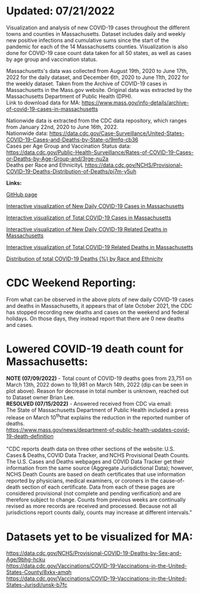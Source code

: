 # Updated: 07/21/2022 <br> 

Visualization and analysis of new COVID-19 cases throughout the different towns and counties in Massachusetts. Dataset includes daily and weekly new positive infections and cumulative sums since the start of the pandemic for each of the 14 Massachusetts counties. Visualization is also done for COVID-19 case count data taken for all 50 states, as well as cases by age group and vaccination status. 

Massachusetts's data was collected from August 19th, 2020 to June 17th, 2022 for the daily dataset, and December 6th, 2020 to June 11th, 2022 for the weekly dataset. Taken from the Archive of COVID-19 cases in Massachusetts in the Mass.gov website. Original data was extracted by the Massachusetts Department of Public Health (DPH).<br>
Link to download data for MA: https://www.mass.gov/info-details/archive-of-covid-19-cases-in-massachusetts<br>

Nationwide data is extracted from the CDC data repository, which ranges from January 22nd, 2020 to June 16th, 2022.<br>
Nationwide data: https://data.cdc.gov/Case-Surveillance/United-States-COVID-19-Cases-and-Deaths-by-State-o/9mfq-cb36<br>
Cases per Age Group and Vaccination Status data: https://data.cdc.gov/Public-Health-Surveillance/Rates-of-COVID-19-Cases-or-Deaths-by-Age-Group-and/3rge-nu2a<br>
Deaths per Race and EthnicityL https://data.cdc.gov/NCHS/Provisional-COVID-19-Deaths-Distribution-of-Deaths/pj7m-y5uh <br>


**Links:**<br>

[GitHub page](https://juan-varela11.github.io/COVID_Cases_MA_and_Nationwide)

[Interactive visualization of New Daily COVID-19 Cases in Massachusetts](https://juan-varela11.github.io/COVID_Cases_MA_and_Nationwide/MA_covid_cases.html)

[Interactive visualization of Total COVID-19 Cases in Massachusetts](https://juan-varela11.github.io/COVID_Cases_MA_and_Nationwide/MA_tot_covid_cases.html)

[Interactive visualization of New Daily COVID-19 Related Deaths in Massachusetts](https://juan-varela11.github.io/COVID_Cases_MA_and_Nationwide/MA_covid_deaths.html)

[Interactive visualization of Total COVID-19 Related Deaths in Massachusetts](https://juan-varela11.github.io/COVID_Cases_MA_and_Nationwide/MA_tot_covid_deaths.html)

[Distribution of total COVID-19 Deaths (%) by Race and Ethnicity](https://juan-varela11.github.io/COVID_Cases_MA_and_Nationwide/race_deaths_MA.png)

# CDC Weekend Reporting:<br>
From what can be observed in the above plots of new daily COVID-19 cases and deaths in Massachusetts, it appears that of late October 2021, the CDC has stopped recording new deaths and cases on the weekend and federal holidays. On those days, they instead report that there are 0 new deaths and cases.<br>

# Lowered COVID-19 death count for Massachusetts:<br>
**NOTE (07/09/2022)** - Total count of COVID-19 deaths goes from 23,751 on March 13th, 2022 down to 19,981 on March 14th, 2022 (dip can be seen in plot above). Reason for decrease in total number is unknown, reached out to Dataset owner Brian Lee. <br>
**RESOLVED (07/15/2022)** - Answered received from CDC via email: <br> The State of Massachusetts Department of Public Health included a press release on March 10<sup>th</sup>that explains the reduction in the reported number of deaths.<br>
https://www.mass.gov/news/department-of-public-health-updates-covid-19-death-definition <br> <br>
"CDC reports death data on three other sections of the website: U.S. Cases & Deaths, COVID Data Tracker, and NCHS Provisional Death Counts. The U.S. Cases and Deaths webpages and COVID Data Tracker get their information from the same source (Aggregate Jurisdictional Data); however, NCHS Death Counts are based on death certificates that use information reported by physicians, medical examiners, or coroners in the cause-of-death section of each certificate. Data from each of these pages are considered provisional (not complete and pending verification) and are therefore subject to change. Counts from previous weeks are continually revised as more records are received and processed. Because not all jurisdictions report counts daily, counts may increase at different intervals."<br>  
 

# Datasets yet to be visualized for MA:

https://data.cdc.gov/NCHS/Provisional-COVID-19-Deaths-by-Sex-and-Age/9bhg-hcku <br>
https://data.cdc.gov/Vaccinations/COVID-19-Vaccinations-in-the-United-States-County/8xkx-amqh <br>
https://data.cdc.gov/Vaccinations/COVID-19-Vaccinations-in-the-United-States-Jurisdi/unsk-b7fc <br>
